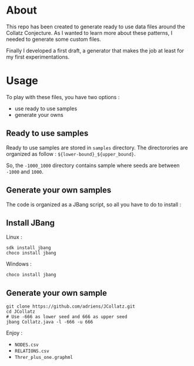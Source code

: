 # About

This repo has been created to generate ready to use data files around the Collatz Conjecture. As I
wanted to learn more about these patterns, I needed to generate some custom files.

Finally I developed a first draft, a generator that makes the job at least for my first experimentations.

# Usage

To play with these files, you have two options :

- use ready to use samples
- generate your owns

## Ready to use samples

Ready to use samples are stored in `samples` directory. The directorories are organized
as follow : `${lower-bound}_${upper_bound}`.

So, the `-1000_1000` directory contains sample where seeds are between `-1000` and `1000`.

## Generate your own samples

The code is organized as a JBang script, so all you have to do to install :

## Install JBang

Linux :

```
sdk install jbang
choco install jbang
```

Windows :

```
choco install jbang
```
## Generate your own sample

```shell
git clone https://github.com/adriens/JCollatz.git
cd JCollatz
# Use -666 as lower seed and 666 as upper seed
jbang Collatz.java -l -666 -u 666
```

Enjoy :

- `NODES.csv`
- `RELATIONS.csv`
- `Threr_plus_one.graphml`
